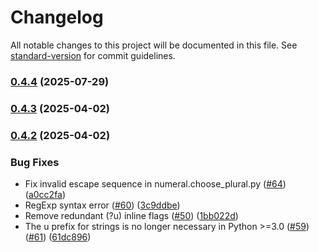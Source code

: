 # Changelog

All notable changes to this project will be documented in this file. See [standard-version](https://github.com/conventional-changelog/standard-version) for commit guidelines.

### [0.4.4](https://github.com/last-partizan/pytils/compare/v0.4.3...v0.4.4) (2025-07-29)

### [0.4.3](https://github.com/last-partizan/pytils/compare/v0.4.2...v0.4.3) (2025-04-02)

### [0.4.2](https://github.com/last-partizan/pytils/compare/v0.4.1...v0.4.2) (2025-04-02)


### Bug Fixes

* Fix invalid escape sequence in numeral.choose_plural.py ([#64](https://github.com/last-partizan/pytils/issues/64)) ([a0cc2fa](https://github.com/last-partizan/pytils/commit/a0cc2fa882bb428feb55da77cead4204db2add8b))
* RegExp syntax error ([#60](https://github.com/last-partizan/pytils/issues/60)) ([3c9ddbe](https://github.com/last-partizan/pytils/commit/3c9ddbe3cfe9df6d443392d35866f16658bbd12b))
* Remove redundant (?u) inline flags ([#50](https://github.com/last-partizan/pytils/issues/50)) ([1bb022d](https://github.com/last-partizan/pytils/commit/1bb022dd47be3e1a66ebc05025d3f14f5ed511f0))
* The u prefix for strings is no longer necessary in Python >=3.0 ([#59](https://github.com/last-partizan/pytils/issues/59)) ([#61](https://github.com/last-partizan/pytils/issues/61)) ([61dc896](https://github.com/last-partizan/pytils/commit/61dc896cd33c3dc3b121f94668527b0e69fcc194))
